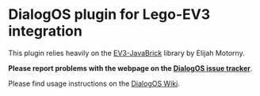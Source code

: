 # DialogOS plugin for Lego-EV3 integration

This plugin relies heavily on the [EV3-JavaBrick](https://sourceforge.net/projects/ev3javabrick/) library by Elijah Motorny.


**Please report problems with the webpage on the [DialogOS issue tracker](https://github.com/dialogos-project/dialogos/issues)**.

Please find usage instructions on the [DialogOS Wiki](https://github.com/dialogos-project/dialogos/wiki).
